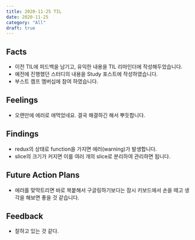 ```yaml
---
title: 2020-11-25 TIL
date: 2020-11-25
category: "All"
draft: true
---
```


## Facts

- 이전 TIL에 피드백을 남기고, 유익한 내용을 TIL 리마인더에 작성해두었습니다.
- 예전에 진행했던 스터디의 내용을 Study 포스트에 작성하였습니다.
- 부스트 캠프 멤버십에 참여 하였습니다.

## Feelings

- 오랜만에 에러로 애먹었네요. 결국 해결하긴 해서 뿌듯합니다.

## Findings

- redux의 상태로 function을 가지면 에러(warning)가 발생합니다.
- slice의 크기가 커지면 이를 여러 개의 slice로 분리하여 관리하면 됩니다.

## Future Action Plans

- 에러를 맞딱트리면 바로 복붙해서 구글링하기보다는 잠시 키보드에서 손을 떼고 생각을 해보면 좋을 것 같습니다.

## Feedback

- 잘하고 있는 것 같다.
